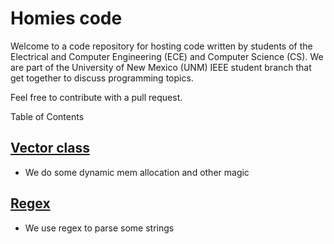 # Homies code

Welcome to a code repository for hosting code written by students of the Electrical and Computer Engineering (ECE) and Computer Science (CS). We are part of the University of New Mexico (UNM) IEEE student branch that get together to discuss programming topics.

Feel free to contribute with a pull request.

Table of Contents

## [Vector class](/VectorClass)
  - We do some dynamic mem allocation and other magic

## [Regex](/Regex)
  - We use regex to parse some strings


